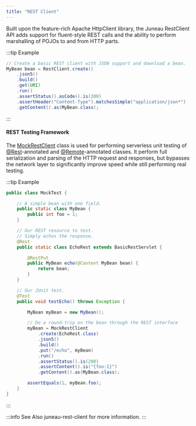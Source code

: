```yaml
---
title: "REST Client"
---
```


Built upon the feature-rich Apache HttpClient library, the Juneau RestClient API adds support for fluent-style REST
calls and the ability to perform marshalling of POJOs to and from HTTP parts.

:::tip Example
```java
// Create a basic REST client with JSON support and download a bean.
MyBean bean = RestClient.create()
    .json5()
    .build()
    .get(URI)
    .run()
    .assertStatus().asCode().is(200)
    .assertHeader("Content-Type").matchesSimple("application/json*")
    .getContent().as(MyBean.class);
```
:::

#### REST Testing Framework

The [MockRestClient]({{API_DOCS}}/org/apache/juneau/rest/mock/MockRestClient.html) class is used for performing
serverless unit testing of [@Rest]({{API_DOCS}}/org/apache/juneau/rest/annotation/Rest.html)-annotated and [@Remote]({{API_DOCS}}/org/apache/juneau/http/remote/Remote.html)-annotated classes.
It perform full serialization and parsing of the HTTP request and responses, but bypasses the network layer to
significantly improve speed while still performing real testing.

:::tip Example
```java
public class MockTest {

    // A simple bean with one field.
    public static class MyBean {
        public int foo = 1;
    }

    // Our REST resource to test.
    // Simply echos the response.
    @Rest
    public static class EchoRest extends BasicRestServlet {

        @RestPut
        public MyBean echo(@Content MyBean bean) {
            return bean;
        }
    }

    // Our JUnit test.
    @Test
    public void testEcho() throws Exception {

        MyBean myBean = new MyBean();

        // Do a round-trip on the bean through the REST interface
        myBean = MockRestClient
            .create(EchoRest.class)
            .json5()
            .build()
            .put("/echo", myBean)
            .run()
            .assertStatus().is(200)
            .assertContent().is("{foo:1}")
            .getContent().as(MyBean.class);

        assertEquals(1, myBean.foo);
    }
}
```
:::

:::info See Also
juneau-rest-client for more information.
:::